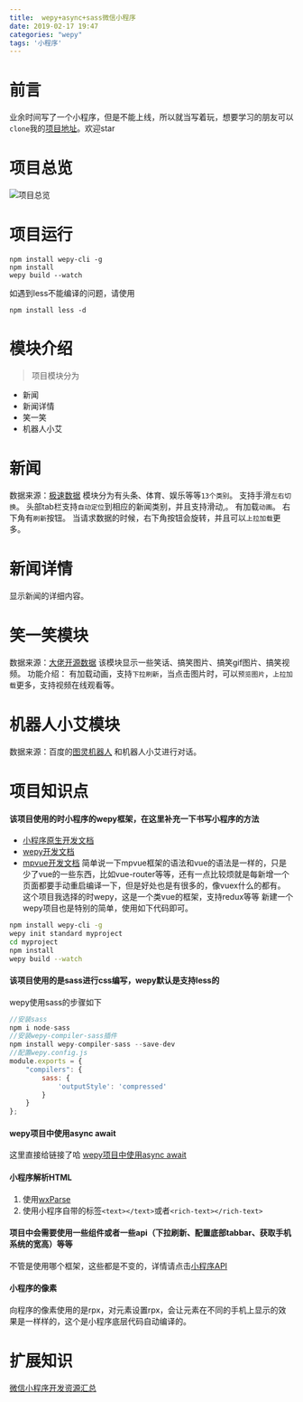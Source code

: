 ```yaml
---
title:  wepy+async+sass微信小程序
date: 2019-02-17 19:47
categories: "wepy"
tags: '小程序'
---
```

# 前言
业余时间写了一个小程序，但是不能上线，所以就当写着玩，想要学习的朋友可以`clone`我的<a href="https://github.com/yuang01/xcx" target="_blank">项目地址</a>。欢迎star

<!-- more -->
# 项目总览
![项目总览](/images/xcx.png)

# 项目运行
```
npm install wepy-cli -g
npm install
wepy build --watch
```
如遇到less不能编译的问题，请使用
```
npm install less -d
```

# 模块介绍
> 项目模块分为
* 新闻
* 新闻详情
* 笑一笑
* 机器人小艾

# 新闻
数据来源：<a href="https://www.jisuapi.com/" target="_blank">极速数据</a>
模块分为有头条、体育、娱乐等等`13个类别`。
支持手滑`左右切换`。
头部tab栏支持`自动定位`到相应的新闻类别，并且支持滑动,。
有加载`动画`。
右下角有`刷新`按钮。
当请求数据的时候，右下角按钮会旋转，并且可以`上拉加载`更多。

# 新闻详情
显示新闻的详细内容。

# 笑一笑模块
数据来源：<a href="https://blog.csdn.net/c__chao/article/details/78573737">大佬开源数据</a>
该模块显示一些笑话、搞笑图片、搞笑gif图片、搞笑视频。
功能介绍： 有加载动画，支持`下拉刷新`，当点击图片时，可以`预览图片`，`上拉加载`更多，支持视频在线观看等。

# 机器人小艾模块
数据来源：百度的<a href="http://www.tuling123.com/">图灵机器人</a>
和机器人小艾进行对话。

# 项目知识点
#### 该项目使用的时小程序的wepy框架，在这里补充一下书写小程序的方法
* <a href="https://developers.weixin.qq.com/miniprogram/dev/" target="_blank">小程序原生开发文档</a>
* <a href="https://tencent.github.io/wepy/index.html" target="_blank">wepy开发文档</a>
* <a href="http://mpvue.com/" target="_blank">mpvue开发文档</a>
简单说一下mpvue框架的语法和vue的语法是一样的，只是少了vue的一些东西，比如vue-router等等，还有一点比较烦就是每新增一个页面都要手动重启编译一下，但是好处也是有很多的，像vuex什么的都有。
这个项目我选择的时wepy，这是一个类vue的框架，支持redux等等
新建一个wepy项目也是特别的简单，使用如下代码即可。
``` bash
npm install wepy-cli -g
wepy init standard myproject
cd myproject
npm install
wepy build --watch
```

#### 该项目使用的是sass进行css编写，wepy默认是支持less的
wepy使用sass的步骤如下
``` javascript
//安装sass
npm i node-sass
//安装wepy-compiler-sass插件
npm install wepy-compiler-sass --save-dev
//配置wepy.config.js
module.exports = {
    "compilers": {
        sass: {
            'outputStyle': 'compressed'
        }
    }
};
```

####  wepy项目中使用async await
这里直接给链接了哈
<a href="https://github.com/Tencent/wepy/wiki/wepy%E9%A1%B9%E7%9B%AE%E4%B8%AD%E4%BD%BF%E7%94%A8async-await" target="_blank">wepy项目中使用async await</a>

#### 小程序解析HTML
1. 使用<a href="https://github.com/icindy/wxParse" target="_blank">wxParse</a>
2. 使用小程序自带的标签`<text></text>`或者`<rich-text></rich-text>`

#### 项目中会需要使用一些组件或者一些api（下拉刷新、配置底部tabbar、获取手机系统的宽高）等等
不管是使用哪个框架，这些都是不变的，详情请点击<a href="https://developers.weixin.qq.com/miniprogram/dev/api/" target="_blank">小程序API</a>

#### 小程序的像素
向程序的像素使用的是rpx，对元素设置rpx，会让元素在不同的手机上显示的效果是一样样的，这个是小程序底层代码自动编译的。

# 扩展知识
<a href="https://github.com/justjavac/awesome-wechat-weapp" target="_blank">微信小程序开发资源汇总</a>


